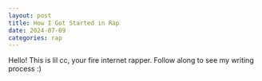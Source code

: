 ```yaml
---
layout: post
title: How I Got Started in Rap
date: 2024-07-09
categories: rap
---
```

Hello! This is lil cc, your fire internet rapper. Follow along to see my writing process :)
